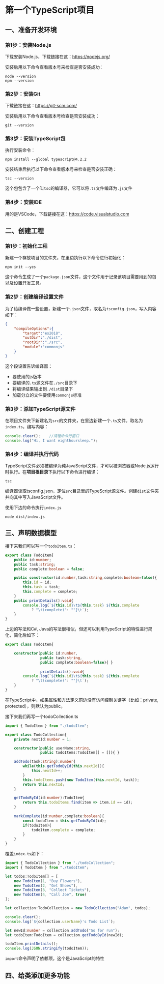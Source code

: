 # 第一个TypeScript项目



## 一、准备开发环境

### 第1步：安装Node.js

下载安装Node.js，下载链接在这：https://nodejs.org/

安装后用以下命令查看版本号来检查是否安装成功：

```
node --version
npm --version
```

### 第2步：安装Git

下载链接在这：https://git-scm.com/ 

安装后用以下命令查看版本号检查是否安装成功：

```
git --version
```

### 第3步：安装TypeScript包

执行安装命令：

```
npm install --global typescript@4.2.2
```

安装结束后执行以下命令查看版本号来检查是否安装正确：

```
tsc --version
```

这个包包含了一个叫`tsc`的编译器，它可以将`.ts`文件编译为`.js`文件

### 第4步：安装IDE

用的是VSCode，下载链接在这：https://code.visualstudio.com



## 二、创建工程

### 第1步：初始化工程

新建一个存放项目的文件夹，在里边执行以下命令进行初始化：

```
npm init --yes
```

这个命令生成了一个`package.json`文件，这个文件用于记录该项目需要用到的包以及设置开发工具。

### 第2步：创建编译设置文件

为了给编译做一些设置，新建一个`.json`文件，取名为`tsconfig.json`，写入内容如下：

```json
{
	"compileOptions":{
		"target":"es2018",
		"outDir":"./dist",
		"rootDir":"./src",
		"module":"commonjs"
	}
}
```

这个段设置告诉编译器：

- 要使用的js版本
- 要编译的`.ts`源文件在`./src`目录下
- 将编译结果输出到`./dist`目录下
- 加载分立的文件要使用`commonjs`标准

### 第3步：添加TypeScript源文件

在项目文件夹下新建名为`src`的文件夹，在里边新建一个`.ts`文件，取名为`index.ts`，编写内容：

```typescript
console.clear();	//清理命令行窗口
console.log("Hi, I want eighthoursleep.");
```

### 第4步：编译并执行代码

TypeScript文件必须被编译为纯JavaScript文件，才可以被浏览器或Node.js运行时执行。在**项目根目录**下执行以下命令进行编译：

```
tsc
```

编译器读取tsconfig.json，定位`src`目录里的TypeScript源文件。创建`dist`文件夹并向其中写入JavaScript文件。

使用下边的命令执行`index.js`

```
node dist/index.js
```

## 三、声明数据模型

接下来我们可以写一个`todoItem.ts`：

```typescript
export class TodoItem{
    public id:number;
    public task:string;
    public complete:boolean = false;

    public constructor(id:number,task:string,complete:boolean=false){
        this.id = id;
        this.task = task;
        this.complete = complete;
    }
    public printDetails():void{
        console.log(`${this.id}\t${this.task} ${this.complete
            ? "\t(complete)": ""}\t`);
    }
}
```

上边的写法和C#, Java的写法很相似，但还可以利用TypeScript的特性进行简化，简化后如下：

```typescript
export class TodoItem{

    constructor(public id:number,
                public task:string,
                public complete:boolean=false){ }
    
                printDetails():void{
        console.log(`${this.id}\t${this.task} ${this.complete
            ? "\t(complete)": ""}\t`);
    }
}
```

在TypeScript中，如果属性和方法定义前边没有访问控制关键字（比如：private, protected），则默认为public。

接下来我们再写一个todoCollection.ts

```typescript
import { TodoItem } from "./todoItem";

export class TodoCollection{
    private nextId:number = 1;

    constructor(public userName:string,
                public todoItems:TodoItem[] = []){ }

    addTodo(task:string):number{
        while(this.getTodoById(this.nextId)){
            this.nextId++;
        }
        this.todoItems.push(new TodoItem(this.nextId, task));
        return this.nextId;
    }

    getTodoById(id:number):TodoItem{
        return this.todoItems.find(item => item.id == id);
    }
    
    markComplete(id:number,complete:boolean){
        const todoItem = this.getTodoById(id);
        if(todoItem){
            todoItem.complete = complete;
        }
    }
}
```

覆盖`index.ts`如下：

```typescript
import { TodoCollection } from "./todoCollection";
import { TodoItem } from "./todoItem";

let todos:TodoItem[] = [
    new TodoItem(1, "Buy Flowers"),
    new TodoItem(2, "Get Shoes"),
    new TodoItem(3, "Collect Tickets"),
    new TodoItem(4, "Call Joe", true)
];

let collection:TodoCollection = new TodoCollection("Adam", todos);

console.clear();
console.log(`${collection.userName}'s Todo List`);

let newId:number = collection.addTodo("Go for run");
let todoItem:TodoItem = collection.getTodoById(newId);

todoItem.printDetails();
console.log(JSON.stringify(todoItem));
```

`import`命令声明了依赖项，这个是JavaScript的特性

## 四、给类添加更多功能

